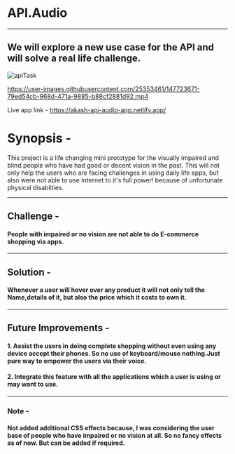 # API.Audio
___

## We will explore a new use case for the API and will solve a real life challenge.

![apiTask](https://user-images.githubusercontent.com/25353461/147575158-63001e38-3ffe-44cd-a547-023578652d29.png)



https://user-images.githubusercontent.com/25353461/147723671-79ed54cb-968d-471a-9885-b88cf2881d92.mp4



Live app link -  https://akash-api-audio-app.netlify.app/

# Synopsis -

This project is a life changing mini prototype for the visually impaired and blind people who have had good or decent vision in the past.
This will not only help the users who are facing challenges in using daily life apps, but also were not able to use Internet to it's full power! because of unfortunate physical disablities.
____________________

## Challenge - 

#### People with impaired or no vision are not able to do E-commerce shopping via apps.

____________________

## Solution - 

#### Whenever a user will hover over any product it will not only tell the Name,details of it, but also the price which it costs to own it.

____________________

## Future Improvements - 

#### 1. Assist the users in doing complete shopping without even using any device accept their phones. So no use of keyboard/mouse nothing.Just pure way to empower the users via their voice.

#### 2. Integrate this feature with all the applications which a user is using or may want to use.

___________________

### Note -

#### Not added additional CSS effects because, I was considering the user base of people who have impaired or no vision at all. So no fancy effects as of now. But can be added if required.
